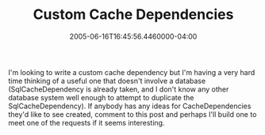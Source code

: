﻿---
title: Custom Cache Dependencies
date: "2005-06-16T16:45:56.4460000-04:00"
description: I'm looking to write a custom cache dependency but I'm having a
featuredImage: /img/default-post-image.jpg
---

I'm looking to write a custom cache dependency but I'm having a very hard time thinking of a useful one that doesn't involve a database (SqlCacheDependency is already taken, and I don't know any other database system well enough to attempt to duplicate the SqlCacheDependency). If anybody has any ideas for CacheDependencies they'd like to see created, comment to this post and perhaps I'll build one to meet one of the requests if it seems interesting.

